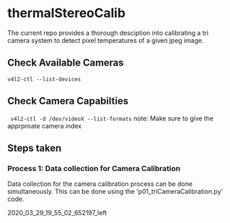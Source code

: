 # thermalStereoCalib
The current repo provides a thorough desciption into calibrating a tri camera system to detect pixel temperatures of a given jpeg image. 

## Check Available Cameras
```v4l2-ctl --list-devices ```

## Check Camera Capabilties
``` v4l2-ctl -d /dev/videoX --list-formats```
note: Make sure to give the apprproate camera index

## Steps taken 

### Process 1: Data collection for Camera Calibration
Data collection for the camera calibration process can be done simultaneously. This can be done using the 'p01_triCameraCalibration.py' code.

2020_03_29_19_55_02_652197_left
